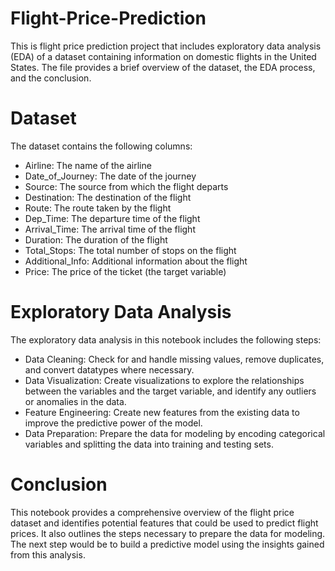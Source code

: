 # Flight-Price-Prediction
This is flight price prediction project that includes exploratory data analysis (EDA) of a dataset containing information on domestic flights in the United States. The file provides a brief overview of the dataset, the EDA process, and the conclusion.
# Dataset
The dataset contains the following columns:

- Airline: The name of the airline
- Date_of_Journey: The date of the journey
- Source: The source from which the flight departs
- Destination: The destination of the flight
- Route: The route taken by the flight
- Dep_Time: The departure time of the flight
- Arrival_Time: The arrival time of the flight
- Duration: The duration of the flight
- Total_Stops: The total number of stops on the flight
- Additional_Info: Additional information about the flight
- Price: The price of the ticket (the target variable)

# Exploratory Data Analysis
The exploratory data analysis in this notebook includes the following steps:

- Data Cleaning: Check for and handle missing values, remove duplicates, and convert datatypes where necessary.
- Data Visualization: Create visualizations to explore the relationships between the variables and the target variable, and identify any outliers or anomalies in the data.
- Feature Engineering: Create new features from the existing data to improve the predictive power of the model.
- Data Preparation: Prepare the data for modeling by encoding categorical variables and splitting the data into training and testing sets.

# Conclusion
This notebook provides a comprehensive overview of the flight price dataset and identifies potential features that could be used to predict flight prices. It also outlines the steps necessary to prepare the data for modeling. The next step would be to build a predictive model using the insights gained from this analysis.
